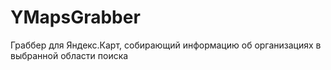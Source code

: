 # YMapsGrabber
Граббер для Яндекс.Карт, собирающий информацию об организациях в выбранной области поиска
